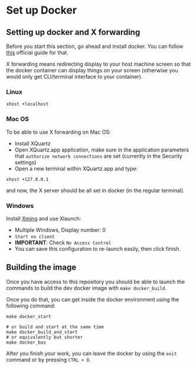 # Set up Docker

## Setting up docker and X forwarding

Before you start this section, go ahead and install docker. You can follow [this](https://docs.docker.com/engine/install/) official guide for that.

X forwarding means redirecting display to your host machine screen so that the docker container can display things on your screen (otherwise you would only get CLI/terminal interface to your container).

### Linux

```shell
xhost +localhost
```

### Mac OS

To be able to use X forwarding on Mac OS:

- Install XQuartz
- Open XQuartz.app application, make sure in the application parameters that `authorize network connections` are set (currently in the Security settings)
- Open a new terminal within XQuartz.app and type:

```shell
xhost +127.0.0.1
```

and now, the X server should be all set in docker (in the regular terminal).

### Windows

Install [Xming](https://sourceforge.net/projects/xming/) and use Xlaunch:

- Multiple Windows, Display number: 0
- `Start no client`
- **IMPORTANT**: Check `No Access Control`
- You can save this configuration to re-launch easily, then click finish.

## Building the image

Once you have access to this repository you should be able to launch the commands to build the dev docker image with `make docker_build`.

Once you do that, you can get inside the docker environment using the following command:

```shell
make docker_start

# or build and start at the same time
make docker_build_and_start
# or equivalently but shorter
make docker_bas
```

After you finish your work, you can leave the docker by using the `exit` command or by pressing `CTRL + D`.
